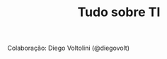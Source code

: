 ﻿---
layout: post
title:  "Tudo sobre TI"
categories: TI em geral
link-telegram: https://telegram.me/tudosobreti
---
Colaboração: Diego Voltolini (@diegovolt)